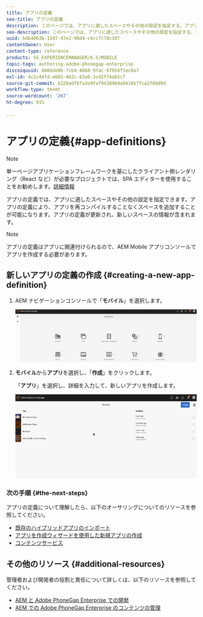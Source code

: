 ```yaml
---
title: アプリの定義
seo-title: アプリの定義
description: このページでは、アプリに適したスペースやその他の設定を指定する、アプリの定義について説明します。アプリの定義により、アプリを再コンパイルすることなくスペースを追加することが可能になります。
seo-description: このページでは、アプリに適したスペースやその他の設定を指定する、アプリの定義について説明します。アプリの定義により、アプリを再コンパイルすることなくスペースを追加することが可能になります。
uuid: bdb4063b-1597-47e2-96d4-c4cc7c78c3d7
contentOwner: User
content-type: reference
products: SG_EXPERIENCEMANAGER/6.5/MOBILE
topic-tags: authoring-adobe-phonegap-enterprise
discoiquuid: 860dde0b-7cb4-4668-9fac-6f954f1ec0a7
exl-id: 4c1c44fd-e685-462c-83a0-3cd2f74ab5c7
source-git-commit: b220adf6fa3e9faf94389b9a9416b7fca2f89d9d
workflow-type: tm+mt
source-wordcount: '267'
ht-degree: 91%

---
```


# アプリの定義{#app-definitions}

>[!NOTE]
>
>単一ページアプリケーションフレームワークを基にしたクライアント側レンダリング（React など）が必要なプロジェクトでは、SPA エディターを使用することをお勧めします。[詳細情報](/help/sites-developing/spa-overview.md)

アプリの定義では、アプリに適したスペースやその他の設定を指定できます。アプリの定義により、アプリを再コンパイルすることなくスペースを追加することが可能になります。アプリの定義が更新され、新しいスペースの情報が含まれます。

>[!NOTE]
>
>アプリの定義はアプリに関連付けられるので、AEM Mobile アプリコンソールでアプリを作成する必要があります。

## 新しいアプリの定義の作成  {#creating-a-new-app-definition}

1. AEM ナビゲーションコンソールで「**モバイル**」を選択します。

   ![chlimage_1-170](assets/chlimage_1-170.png)

1. **モバイル**&#x200B;から&#x200B;**アプリ**&#x200B;を選択し、「**作成**」をクリックします。

   「**アプリ**」を選択し、詳細を入力して、新しいアプリを作成します。

   ![chlimage_1-11](assets/chlimage_1-11.gif)

### 次の手順 {#the-next-steps}

アプリの定義について理解したら、以下のオーサリングについてのリソースを参照してください。

* [既存のハイブリッドアプリのインポート](/help/mobile/phonegap-adding-content-to-imported-app.md)
* [アプリを作成ウィザードを使用した新規アプリの作成](/help/mobile/phonegap-create-new-app.md)
* [コンテンツサービス](/help/mobile/develop-content-as-a-service.md)

## その他のリソース {#additional-resources}

管理者および開発者の役割と責任について詳しくは、以下のリソースを参照してください。

* [AEM と Adobe PhoneGap Enterprise での開発](/help/mobile/developing-in-phonegap.md)
* [AEM での Adobe PhoneGap Enterprise のコンテンツの管理](/help/mobile/administer-phonegap.md)
